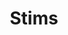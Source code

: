---
title: Stims
crosslinks:
- Drugs
- livven
- Nootropics
- researchchemicals
- DarkNetMarkets
- DrugNerds
- NoFap
- drugscirclejerk
- FuckingTweakers
- ADHD
- opiates
- RCSources
- RCVendors
- kratom
- autotldr
- trashy
- steroids
- selffuck
- Dentistry
- Boofit
---